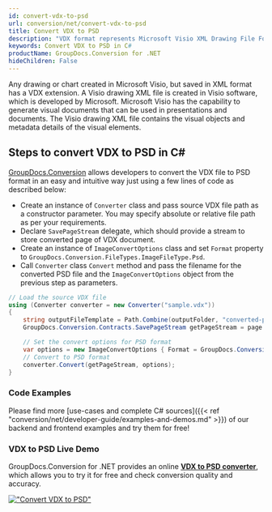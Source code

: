 ```yaml
---
id: convert-vdx-to-psd
url: conversion/net/convert-vdx-to-psd
title: Convert VDX to PSD
description: "VDX format represents Microsoft Visio XML Drawing File Format with .vdx extension. Learn how to convert VDX to PSD file programmatically in C# language using GroupDocs.Conversion for .NET library."
keywords: Convert VDX to PSD in C#
productName: GroupDocs.Conversion for .NET
hideChildren: False
---
```


Any drawing or chart created in Microsoft Visio, but saved in XML format has a VDX extension. A Visio drawing XML file is created in Visio software, which is developed by Microsoft. Microsoft Visio has the capability to generate visual documents that can be used in presentations and documents. The Visio drawing XML file contains the visual objects and metadata details of the visual elements.

## Steps to convert VDX to PSD in C#

[GroupDocs.Conversion](https://products.groupdocs.com/conversion/net) allows developers to convert the VDX file to PSD format in an easy and intuitive way just using a few lines of code as described below:

* Create an instance of `Converter` class and pass source VDX file path as a constructor parameter. You may specify absolute or relative file path as per your requirements. 
* Declare `SavePageStream` delegate, which should provide a stream to store converted page of VDX document.
* Create an instance of `ImageConvertOptions` class and set `Format` property to `GroupDocs.Conversion.FileTypes.ImageFileType.Psd`.
* Call `Converter` class `Convert` method and pass the filename for the converted PSD file and the `ImageConvertOptions` object from the previous step as parameters.

```csharp
// Load the source VDX file
using (Converter converter = new Converter("sample.vdx"))
{
    string outputFileTemplate = Path.Combine(outputFolder, "converted-page-{0}.psd");
    GroupDocs.Conversion.Contracts.SavePageStream getPageStream = page => new FileStream(string.Format(outputFileTemplate, page), FileMode.Create);

    // Set the convert options for PSD format
    var options = new ImageConvertOptions { Format = GroupDocs.Conversion.FileTypes.ImageFileType.Psd };   
    // Convert to PSD format
    converter.Convert(getPageStream, options);
}
```

### Code Examples

Please find more [use-cases and complete C# sources]({{< ref "conversion/net/developer-guide/examples-and-demos.md" >}}) of our backend and frontend examples and try them for free!

### VDX to PSD Live Demo

GroupDocs.Conversion for .NET provides an online [**VDX to PSD converter**](https://products.groupdocs.app/conversion/vdx-to-psd), which allows you to try it for free and check conversion quality and accuracy.

[!["Convert VDX to PSD"](conversion/net/images/convert-to-psd/convert-vdx-to-psd.png)](https://products.groupdocs.app/conversion/vdx-to-psd)